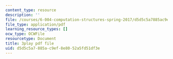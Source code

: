```yaml
---
content_type: resource
description: ''
file: /courses/6-004-computation-structures-spring-2017/d5d5c5a7885ac9ef8e8052a5fd51df3e_xd35dftjRrc.pdf
file_type: application/pdf
learning_resource_types: []
ocw_type: OCWFile
resourcetype: Document
title: 3play pdf file
uid: d5d5c5a7-885a-c9ef-8e80-52a5fd51df3e
---
```

